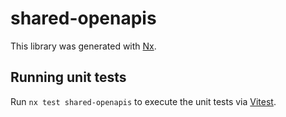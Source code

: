 # shared-openapis

This library was generated with [Nx](https://nx.dev).

## Running unit tests

Run `nx test shared-openapis` to execute the unit tests via [Vitest](https://vitest.dev/).
